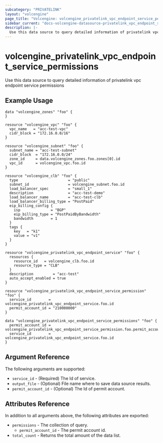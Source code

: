 ```yaml
---
subcategory: "PRIVATELINK"
layout: "volcengine"
page_title: "Volcengine: volcengine_privatelink_vpc_endpoint_service_permissions"
sidebar_current: "docs-volcengine-datasource-privatelink_vpc_endpoint_service_permissions"
description: |-
  Use this data source to query detailed information of privatelink vpc endpoint service permissions
---
```

# volcengine_privatelink_vpc_endpoint_service_permissions
Use this data source to query detailed information of privatelink vpc endpoint service permissions
## Example Usage
```hcl
data "volcengine_zones" "foo" {
}

resource "volcengine_vpc" "foo" {
  vpc_name   = "acc-test-vpc"
  cidr_block = "172.16.0.0/16"
}

resource "volcengine_subnet" "foo" {
  subnet_name = "acc-test-subnet"
  cidr_block  = "172.16.0.0/24"
  zone_id     = data.volcengine_zones.foo.zones[0].id
  vpc_id      = volcengine_vpc.foo.id
}

resource "volcengine_clb" "foo" {
  type                       = "public"
  subnet_id                  = volcengine_subnet.foo.id
  load_balancer_spec         = "small_1"
  description                = "acc-test-demo"
  load_balancer_name         = "acc-test-clb"
  load_balancer_billing_type = "PostPaid"
  eip_billing_config {
    isp              = "BGP"
    eip_billing_type = "PostPaidByBandwidth"
    bandwidth        = 1
  }
  tags {
    key   = "k1"
    value = "v1"
  }
}

resource "volcengine_privatelink_vpc_endpoint_service" "foo" {
  resources {
    resource_id   = volcengine_clb.foo.id
    resource_type = "CLB"
  }
  description         = "acc-test"
  auto_accept_enabled = true
}

resource "volcengine_privatelink_vpc_endpoint_service_permission" "foo" {
  service_id        = volcengine_privatelink_vpc_endpoint_service.foo.id
  permit_account_id = "210000000"
}

data "volcengine_privatelink_vpc_endpoint_service_permissions" "foo" {
  permit_account_id = volcengine_privatelink_vpc_endpoint_service_permission.foo.permit_account_id
  service_id        = volcengine_privatelink_vpc_endpoint_service.foo.id
}
```
## Argument Reference
The following arguments are supported:
* `service_id` - (Required) The Id of service.
* `output_file` - (Optional) File name where to save data source results.
* `permit_account_id` - (Optional) The Id of permit account.

## Attributes Reference
In addition to all arguments above, the following attributes are exported:
* `permissions` - The collection of query.
    * `permit_account_id` - The permit account id.
* `total_count` - Returns the total amount of the data list.


